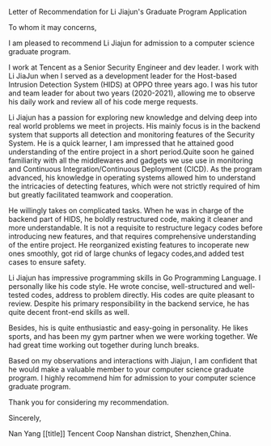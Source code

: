 Letter of Recommendation for Li Jiajun's Graduate Program Application

To whom it may concerns,

I am pleased to recommend Li Jiajun for admission to a computer science graduate program.

I work at Tencent as a Senior Security Engineer and dev leader. I work with Li JiaJun when I served as a development leader for the Host-based Intrusion Detection System (HIDS) at OPPO three years ago. I was his tutor and team leader for about two years (2020-2021), allowing me to observe his daily work and review all of his code merge requests. 

Li Jiajun has a passion for exploring new knowledge and delving deep into real world problems we meet in projects. His mainly focus is in the backend system that supports all detection and monitoring features of the Security System. He is a quick learner, I am impressed that he attained good understanding of the entire project in a short period.Quite soon he gained familiarity with all the middlewares and gadgets we use use in monitoring and Continuous Integration/Continuous Deployment (CICD). As the program advanced, his knowledge in operating systems allowed him to understand the intricacies of detecting features, which were not strictly required of him but greatly facilitated teamwork and cooperation.

He willingly takes on complicated tasks. When he was in charge of the backend part of HIDS, he boldly restructured code, making it cleaner and more understandable.  It is not a requisite to restructure legacy codes before introducing new features, and that requires comprehensive understanding of the entire project. He reorganized existing features to incoperate new ones smoothly, got rid of large chunks of legacy codes,and added test cases to ensure safety.

Li Jiajun has impressive programming skills in Go Programming Language. I personally like his code style. He wrote concise, well-structured and well-tested codes, address to problem directly. His codes are quite pleasant to review. Despite his primary responsibility in the backend service, he has quite decent front-end skills as well.

Besides, his is quite enthusiastic and easy-going in personality. He likes sports, and has been my gym partner when we were working together.  We had great time working out together during lunch breaks. 

Based on my observations and interactions with Jiajun, I am confident that he would make a valuable member to your computer science graduate program. I highly recommend him for admission to your computer science graduate program.

Thank you for considering my recommendation.

Sincerely,

Nan Yang
[[title]]
Tencent Coop
Nanshan district, Shenzhen,China.
